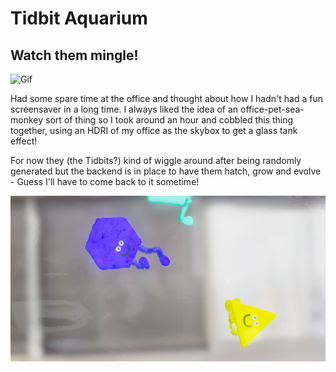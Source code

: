 # Tidbit Aquarium
## Watch them mingle!

![Gif](images/gif.gif)

Had some spare time at the office and thought about how I hadn't had a fun screensaver in a long time. I always liked the idea of an office-pet-sea-monkey sort of thing so I took around an hour and cobbled this thing together, using an HDRI of my office as the skybox to get a glass tank effect!

For now they (the Tidbits?) kind of wiggle around after being randomly generated but the backend is in place to have them hatch, grow and evolve - Guess I'll have to come back to it sometime!

![Header](images/header.png)
